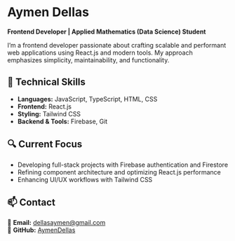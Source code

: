# **Aymen Dellas**  
**Frontend Developer | Applied Mathematics (Data Science) Student**  

I’m a frontend developer passionate about crafting scalable and performant web applications using React.js and modern tools. My approach emphasizes simplicity, maintainability, and functionality.  

## **🚀 Technical Skills**  
- **Languages:** JavaScript, TypeScript, HTML, CSS  
- **Frontend:** React.js 
- **Styling:** Tailwind CSS  
- **Backend & Tools:** Firebase, Git  

## **🔍 Current Focus**  
- Developing full-stack projects with Firebase authentication and Firestore  
- Refining component architecture and optimizing React.js performance  
- Enhancing UI/UX workflows with Tailwind CSS  

## **📫 Contact**  
📧 **Email:** dellasaymen@gmail.com  
🐙 **GitHub:** [AymenDellas](https://github.com/AymenDellas)  
